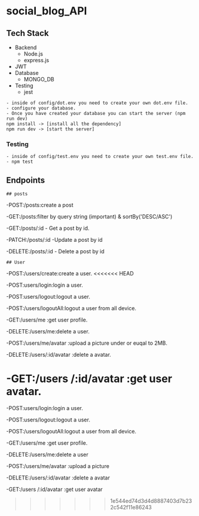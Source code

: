 # social_blog_API
## Tech Stack
- Backend
  - Node.js 
  - express.js
- JWT
- Database
    - MONGO_DB
- Testing
    - jest    
    
```
- inside of config/dot.env you need to create your own dot.env file.
- configure your database.
- Once you have created your database you can start the server (npm run dev)
npm install -> [install all the dependency]
npm run dev -> [start the server]
```

### Testing
```
- inside of config/test.env you need to create your own test.env file.
- npm test
```
## Endpoints
    ## posts
-POST:/posts:create a post

-GET:/posts:filter by query string (important) & sortBy('DESC/ASC')

-GET:/posts/:id - Get a post by id.

-PATCH:/posts/:id -Update a post by id

-DELETE:/posts/:id - Delete a post by id


    ## User
 -POST:/users/create:create a user.
<<<<<<< HEAD

 -POST:users/login:login a user.

 -POST:users/logout:logout a user.

 -POST:/users/logoutAll:logout a user from all device.

 -GET:/users/me :get user profile.

 -DELETE:/users/me:delete a user.

 -POST:/users/me/avatar :upload a picture under or euqal to 2MB.

 -DELETE:/users/:id/avatar :delete a avatar.

 -GET:/users /:id/avatar :get user avatar.
=======
 
 -POST:users/login:login a user.
 
 -POST:users/logout:logout a user.
 
 -POST:/users/logoutAll:logout a user from all device.
 
 -GET:/users/me :get user profile.
 
 -DELETE:/users/me:delete a user
 
 -POST:/users/me/avatar :upload a picture 
 
 -DELETE:/users/:id/avatar :delete a avatar 
 
 -GET:/users /:id/avatar :get user avatar
>>>>>>> 1e544ed74d3d4d8887403d7b232c542f11e86243
